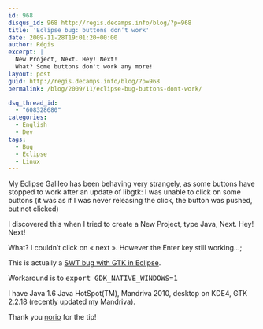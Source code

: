 ```yaml
---
id: 968
disqus_id: 968 http://regis.decamps.info/blog/?p=968
title: 'Eclipse bug: buttons don’t work'
date: 2009-11-28T19:01:20+00:00
author: Régis
excerpt: |
  New Project, Next. Hey! Next!
  What? Some buttons don't work any more!
layout: post
guid: http://regis.decamps.info/blog/?p=968
permalink: /blog/2009/11/eclipse-bug-buttons-dont-work/

dsq_thread_id:
  - "608328680"
categories:
  - English
  - Dev
tags:
  - Bug
  - Eclipse
  - Linux
---
```

My Eclipse Galileo has been behaving very strangely, as some buttons have stopped to work after an update of libgtk: I was unable to click on some buttons (it was as if I was never releasing the click, the button was pushed, but not clicked)

I discovered this when I tried to create a New Project, type Java, Next. Hey! Next!
  
What? I couldn’t click on « next ». However the Enter key still working…;

This is actually a [SWT bug with GTK in Eclipse](https://bugs.eclipse.org/bugs/show_bug.cgi?id=287307).

Workaround is to <tt>export GDK_NATIVE_WINDOWS=1</tt>

I have Java 1.6 Java HotSpot(TM), Mandriva 2010, desktop on KDE4, GTK 2.2.18 (recently updated my Mandriva).

Thank you [norio](http://www.norio.be/blog/2009/10/problems-eclipse-buttons-ubuntu-910) for the tip!
